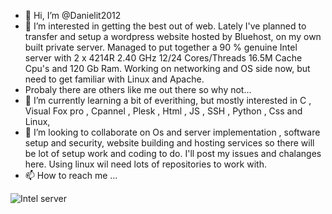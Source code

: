 - 👋 Hi, I’m @Danielit2012
- 👀 I’m interested in getting the best out of web. Lately I've planned to transfer and setup a wordpress website hosted by Bluehost, on my own built private server. Managed to put together a 90 % genuine Intel server with 2 x 4214R 2.40 GHz 12/24 Cores/Threads 16.5M Cache Cpu's and 120 Gb Ram. Working on networking and OS side now, but need to get familiar with Linux and Apache.
- Probaly there are others like me out there so why not...
- 🌱 I’m currently learning a bit of everithing, but mostly interested in C , Visual Fox pro , Cpannel , Plesk , Html , JS , SSH , Python , Css and Linux, 
- 💞️ I’m looking to collaborate on Os and server implementation , software setup and security, website building and hosting services so there will be lot of setup work and coding to do. I'll post my issues and chalanges here. Using linux wil need lots of repositories to work with.
- 📫 How to reach me ...

<!---
Danielit2012/Danielit2012 is a ✨ special ✨ repository because its `README.md` (this file) appears on your GitHub profile.
You can click the Preview link to take a look at your changes.
--->
![Intel server](https://user-images.githubusercontent.com/103877791/188304165-318f297b-f86b-442c-b752-c41e790f031b.jpg)
